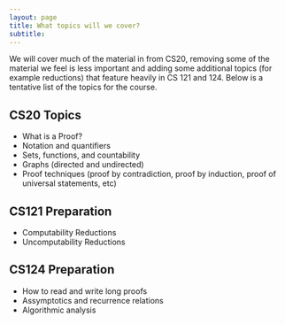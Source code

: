 ```yaml
---
layout: page
title: What topics will we cover?
subtitle:
---
```


We will cover much of the material in from CS20, removing some of the material we feel is less important and adding some additional topics (for example reductions) that feature heavily in CS 121 and 124. Below is a tentative list of the topics for the course.

## CS20 Topics
- What is a Proof?
- Notation and quantifiers
- Sets, functions, and countability
- Graphs (directed and undirected)
- Proof techniques (proof by contradiction, proof by induction, proof of universal statements, etc)

## CS121 Preparation
- Computability Reductions
- Uncomputability Reductions

## CS124 Preparation
- How to read and write long proofs
- Assymptotics and recurrence relations
- Algorithmic analysis
